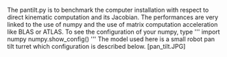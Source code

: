 The pantilt.py is to benchmark the computer installation with respect to direct kinematic computation and its Jacobian.
The performances are very linked to the use of numpy and the use of matrix computation acceleration like BLAS or ATLAS. To see the configuration of your numpy, type
'''
import numpy
numpy.show_config()
'''
The model used here is a small robot pan tilt turret which configuration is described below.
[pan_tilt.JPG]